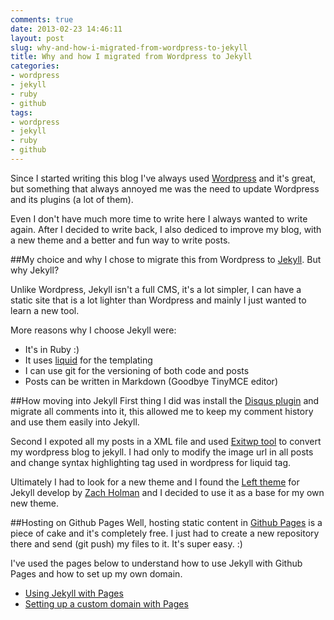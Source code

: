 ```yaml
---
comments: true
date: 2013-02-23 14:46:11
layout: post
slug: why-and-how-i-migrated-from-wordpress-to-jekyll
title: Why and how I migrated from Wordpress to Jekyll
categories:
- wordpress
- jekyll
- ruby
- github
tags:
- wordpress
- jekyll
- ruby
- github
---
```


Since I started writing this blog I've always used <a href="http://wordpress.org/" target="_blank">Wordpress</a> and it's great, but something that always annoyed me was the need to update Wordpress and its plugins (a lot of them).

Even I don't have much more time to write here I always wanted to write again. After I decided to write back, I also dediced to improve my blog, with a new theme and a better and fun way to write posts.

##My choice and why
I chose to migrate this from Wordpress to <a href="http://jekyllrb.org/" target="_blank">Jekyll</a>. But why Jekyll?

Unlike Wordpress, Jekyll isn't a full CMS, it's a lot simpler, I can have a static site that is a lot lighter than Wordpress and mainly I just wanted to learn a new tool.

More reasons why I choose Jekyll were:

* It's in Ruby :)
* It uses <a href="http://liquidmarkup.org" taget="_blank">liquid</a> for the templating
* I can use git for the versioning of both code and posts
* Posts can be written in Markdown (Goodbye TinyMCE editor)

##How moving into Jekyll
First thing I did was install the <a href="http://www.wordpress.org/extend/plugins/disqus-comment-system/" target="_blank">Disqus plugin</a> and migrate all comments into it, this allowed me to keep my comment history and use them easily into Jekyll.

Second I expoted all my posts in a XML file and used <a href="https://github.com/thomasf/exitwp" target="_blank">Exitwp tool</a> to convert my wordpress blog to jekyll. I had only to modify the image url in all posts and change syntax highlighting tag used in wordpress for liquid tag.

Ultimately I had to look for a new theme and I found the <a href="https://github.com/holman/left" target="_blank">Left theme</a> for Jekyll develop by <a href="http://zachholman.com" target="_blank">Zach Holman</a> and I decided to use it as a base for my own new theme.

##Hosting on Github Pages
Well, hosting static content in <a href="http://pages.github.com" target="_blank">Github Pages</a> is a piece of cake and it's completely free.
I just had to create a new repository there and send (git push) my files to it. It's super easy. :)

I've used the pages below to understand how to use Jekyll with Github Pages and how to set up my own domain.

* <a href="https://help.github.com/articles/using-jekyll-with-pages" target="_blank">Using Jekyll with Pages</a>
* <a href="https://help.github.com/articles/setting-up-a-custom-domain-with-pages" target="_blank">Setting up a custom domain with Pages</a>